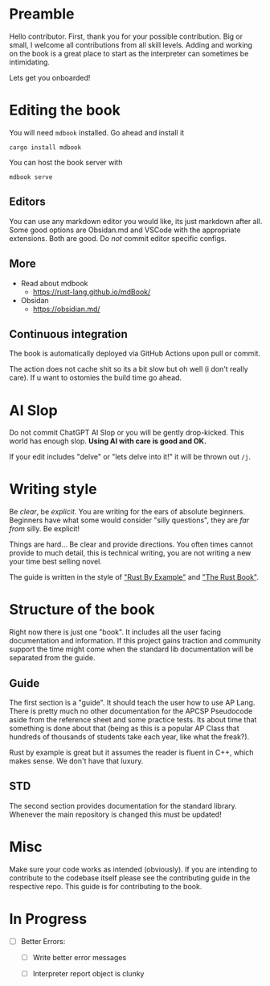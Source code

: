 # Preamble
Hello contributor. First, thank you for your possible contribution. Big or small, I welcome all contributions from all skill levels. Adding and working on the book is a great place to start as the interpreter can sometimes be intimidating.

Lets get you onboarded!

# Editing the book
You will need `mdbook` installed. Go ahead and install it 

```shell
cargo install mdbook
```

You can host the book server with 

```shell
mdbook serve
```

## Editors
You can use any markdown editor you would like, its just markdown after all. Some good options are Obsidan.md and VSCode with the appropriate extensions. Both are good. Do *not* commit editor specific configs. 

## More
- Read about mdbook
	- https://rust-lang.github.io/mdBook/
- Obsidan
	- https://obsidian.md/


## Continuous integration
The book is automatically deployed via GitHub Actions upon pull or commit. 

The action does not cache shit so its a bit slow but oh well (i don't really care). If u want to ostomies the build time go ahead. 


# AI Slop
Do not commit ChatGPT AI Slop or you will be gently drop-kicked. This world has enough slop. **Using AI with care is good and OK.** 

If your edit includes "delve" or "lets delve into it!" it will be thrown out `/j`. 
# Writing style
Be *clear*, be *explicit*. You are writing for the ears of absolute beginners. Beginners have what some would consider "silly questions", they are *far from* silly. Be explicit!

Things are hard... Be clear and provide directions. You often times cannot provide to much detail, this is technical writing, you are not writing a new your time best selling novel. 

The guide is written in the style of ["Rust By Example"](https://doc.rust-lang.org/rust-by-example/) and ["The Rust Book"](https://doc.rust-lang.org/book/).

# Structure of the book

Right now there is just one "book". It includes all the user facing documentation and information. If this project gains traction and community support the time might come when the standard lib documentation will be separated from the guide.

## Guide
The first section is a "guide". It should teach the user how to use AP Lang. There is pretty much no other documentation for the APCSP Pseudocode aside from the reference sheet and some practice tests. Its about time that something is done about that (being as this is a popular AP Class that hundreds of thousands of students take each year, like what the freak?). 

Rust by example is great but it assumes the reader is fluent in C++, which makes sense. We don't have that luxury. 

## STD
The second section provides documentation for the standard library. Whenever the main repository is changed this must be updated! 

# Misc
Make sure your code works as intended (obviously). If you are intending to contribute to the codebase itself please see the contributing guide in the respective repo. This guide is for contributing to the book.

# In Progress
- [ ] Better Errors:
	- [ ] Write better error messages
 	- [ ] Interpreter report object is clunky 

